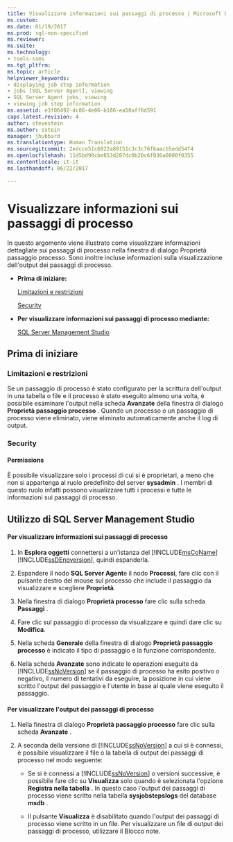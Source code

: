 ```yaml
---
title: Visualizzare informazioni sui passaggi di processo | Microsoft Docs
ms.custom: 
ms.date: 01/19/2017
ms.prod: sql-non-specified
ms.reviewer: 
ms.suite: 
ms.technology:
- tools-ssms
ms.tgt_pltfrm: 
ms.topic: article
helpviewer_keywords:
- displaying job step information
- jobs [SQL Server Agent], viewing
- SQL Server Agent jobs, viewing
- viewing job step information
ms.assetid: e3f06492-dc86-4e06-b186-ea58aff6d591
caps.latest.revision: 4
author: stevestein
ms.author: sstein
manager: jhubbard
ms.translationtype: Human Translation
ms.sourcegitcommit: 2edcce51c6822a89151c3c3c76fbaacb5edd54f4
ms.openlocfilehash: 11d5bd90cbe853d287dc0b20c6f036a0000f0355
ms.contentlocale: it-it
ms.lasthandoff: 06/22/2017

---
```

# <a name="view-job-step-information"></a>Visualizzare informazioni sui passaggi di processo
In questo argomento viene illustrato come visualizzare informazioni dettagliate sui passaggi di processo nella finestra di dialogo Proprietà passaggio processo. Sono inoltre incluse informazioni sulla visualizzazione dell'output dei passaggi di processo.  
  
-   **Prima di iniziare:**  
  
    [Limitazioni e restrizioni](#Restrictions)  
  
    [Security](#Security)  
  
-   **Per visualizzare informazioni sui passaggi di processo mediante:**  
  
    [SQL Server Management Studio](#SSMS)  
  
## <a name="BeforeYouBegin"></a>Prima di iniziare  
  
### <a name="Restrictions"></a>Limitazioni e restrizioni  
Se un passaggio di processo è stato configurato per la scrittura dell'output in una tabella o file e il processo è stato eseguito almeno una volta, è possibile esaminare l'output nella scheda **Avanzate** della finestra di dialogo **Proprietà passaggio processo** . Quando un processo o un passaggio di processo viene eliminato, viene eliminato automaticamente anche il log di output.  
  
### <a name="Security"></a>Security  
  
#### <a name="Permissions"></a>Permissions  
È possibile visualizzare solo i processi di cui si è proprietari, a meno che non si appartenga al ruolo predefinito del server **sysadmin** . I membri di questo ruolo infatti possono visualizzare tutti i processi e tutte le informazioni sui passaggi di processo.  
  
## <a name="SSMS"></a>Utilizzo di SQL Server Management Studio  
  
#### <a name="to-view-job-step-information"></a>Per visualizzare informazioni sui passaggi di processo  
  
1.  In **Esplora oggetti** connettersi a un'istanza del [!INCLUDE[msCoName](../../includes/msconame_md.md)] [!INCLUDE[ssDEnoversion](../../includes/ssdenoversion_md.md)], quindi espanderla.  
  
2.  Espandere il nodo **SQL Server Agent**e il nodo **Processi**, fare clic con il pulsante destro del mouse sul processo che include il passaggio da visualizzare e scegliere **Proprietà**.  
  
3.  Nella finestra di dialogo **Proprietà processo** fare clic sulla scheda **Passaggi** .  
  
4.  Fare clic sul passaggio di processo da visualizzare e quindi dare clic su **Modifica**.  
  
5.  Nella scheda **Generale** della finestra di dialogo **Proprietà passaggio processo** è indicato il tipo di passaggio e la funzione corrispondente.  
  
6.  Nella scheda **Avanzate** sono indicate le operazioni eseguite da [!INCLUDE[ssNoVersion](../../includes/ssnoversion_md.md)] se il passaggio di processo ha esito positivo o negativo, il numero di tentativi da eseguire, la posizione in cui viene scritto l'output del passaggio e l'utente in base al quale viene eseguito il passaggio.  
  
#### <a name="to-view-job-step-output"></a>Per visualizzare l'output dei passaggi di processo  
  
1.  Nella finestra di dialogo **Proprietà passaggio processo** fare clic sulla scheda **Avanzate** .  
  
2.  A seconda della versione di [!INCLUDE[ssNoVersion](../../includes/ssnoversion_md.md)] a cui si è connessi, è possibile visualizzare il file o la tabella di output dei passaggi di processo nel modo seguente:  
  
    -   Se si è connessi a [!INCLUDE[ssNoVersion](../../includes/ssnoversion_md.md)] o versioni successive, è possibile fare clic su **Visualizza** solo quando è selezionata l'opzione **Registra nella tabella** . In questo caso l'output dei passaggi di processo viene scritto nella tabella **sysjobstepslogs** del database **msdb** .  
  
    -   Il pulsante **Visualizza** è disabilitato quando l'output dei passaggi di processo viene scritto in un file. Per visualizzare un file di output dei passaggi di processo, utilizzare il Blocco note.  
  

